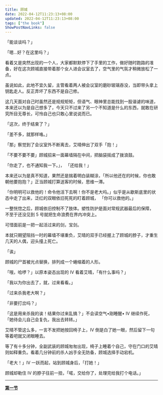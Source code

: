```yaml
---
title: 顾城
date: 2022-04-12T11:23:13+08:00
updated: 2022-04-12T11:23:13+08:00
tags: ["the book"]
ShowPostNavLinks: false
---
```


「能谈谈吗？」

「嗯…好？在这里吗？」

看着又是突然出现的一个人，大家都默默停下了手里的工作，做好随时跑路的准备，好在这次顾城直接带着那个女人进会议室去了，空气里的气氛才稍微放松了一点。<!--more-->

虽说如此，此地不宜久留，主管看着两人被会议室的磨砂玻璃吞没，当即带头拿上钥匙走人。反正弄坏了东西不是自己修。

这几天面对自己时虽然还是规规矩矩，但语气、眼神里总能找到一股谐谑的味道，本来还以为是自己想多了，今天只不过来了另一个不知道是什么的东西，就敢在研究所目无尊长，可怜自己也只敢心里说说而已。

「这次，终于结束了？」

「差不多，就那样咯。」

「那」察觉到了会议室外不断离去，艾晴伸出了双手「抱！」

「不要不要不要」顾城招来一面幕墙隔在中间，把脑袋摇成了拨浪鼓。

「你走了，也不通知我一下。」， 「还给我！」

 本来还以为是真不知道，果然还是揣着明白装糊涂，「所以他还在的时候，你也敢朝他要抱抱？」正当顾城打算送客的时候，思维一滞。

「你明明可以救他的！命令他活下去啊！你不是老大吗。」似乎是从歇斯底里的状态中走了出来，泛红的双眼依旧死死的盯着顾城， 「你可以救他的。」

一整恍惚之后，顾城依旧控制不了肢体。塑性防护是面对常规武器最后的保障， 不至于还没见到 5 号就把生命浪费在界内冲突上。

可惜面前是一把一起活过来的剑，宝剑。

本就只期望阻挡一时的幕墙不堪重负，艾晴的双手已经握上了顾城的脖子，才重生几天的人偶，迎头撞上死亡。

「诶」

顾城的尸首被光点替换，排列成一个蜷缩着的人形。

「哦，哈啰？」以原本姿态出现的 IV 看着艾晴，「有什么事吗？」

「我以为你出去了，就，过来看看。」

「过来杀我老大啊？」

「非要打岔吗？」

「这是用来杀我的诶！结果你过来乱搞？」不会读空气•刚睡醒• IV 继续作死，「她待会儿自己会复仇，我出去转转。」

艾晴不管这么多，一言不发把她按回椅子上，IV 倒是白了她一眼，然后留下一句等着吧就又闭眼睡去。

等了有十多分钟，全副武装的顾城匆匆出现，椅子上睡着个自己，守在门口的艾晴则如释重负。看着几分钟前的杀人凶手全无防备，顾城选择手动宕机。

「老大！」IV 一跃而起，站到顾城身后，「打她！」

顾城却勒住 IV 的脖子往前一扭，「喏，交给你了，处理完给我打个电话。」

---

[**第一节**](../passin)